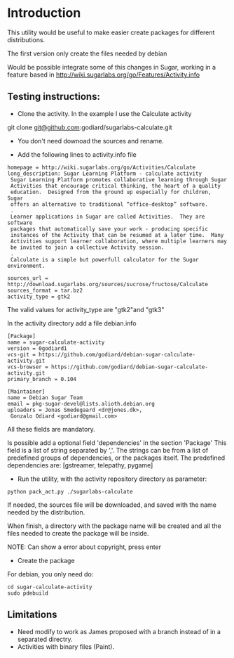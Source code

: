 Introduction
============

This utility would be useful to make easier create packages
for different distributions.

The first version only create the files needed by debian

Would be possible integrate some of this changes in Sugar,
working in a feature based in http://wiki.sugarlabs.org/go/Features/Activity.info

Testing instructions:
--------------------

* Clone the activity. In the example I use the Calculate activity

git clone git@github.com:godiard/sugarlabs-calculate.git

* You don't need downoad the sources and rename.

* Add the following lines to activity.info file

```
homepage = http://wiki.sugarlabs.org/go/Activities/Calculate
long_description: Sugar Learning Platform - calculate activity
 Sugar Learning Platform promotes collaborative learning through Sugar
 Activities that encourage critical thinking, the heart of a quality
 education.  Designed from the ground up especially for children, Sugar
 offers an alternative to traditional “office-desktop” software.
 .
 Learner applications in Sugar are called Activities.  They are software
 packages that automatically save your work - producing specific
 instances of the Activity that can be resumed at a later time.  Many
 Activities support learner collaboration, where multiple learners may
 be invited to join a collective Activity session.
 .
 Calculate is a simple but powerfull calculator for the Sugar environment.

sources_url = http://download.sugarlabs.org/sources/sucrose/fructose/Calculate
sources_format = tar.bz2
activity_type = gtk2
```
The valid values for activity_type are "gtk2"and "gtk3"

In the activity directory add a file debian.info

```
[Package]
name = sugar-calculate-activity
version = 0godiard1
vcs-git = https://github.com/godiard/debian-sugar-calculate-activity.git
vcs-browser = https://github.com/godiard/debian-sugar-calculate-activity.git
primary_branch = 0.104

[Maintainer]
name = Debian Sugar Team
email = pkg-sugar-devel@lists.alioth.debian.org
uploaders = Jonas Smedegaard <dr@jones.dk>,
 Gonzalo Odiard <godiard@gmail.com>
```

All these fields are mandatory.

Is possible add a optional field 'dependencies' in the section 'Package'
This field is a list of string separated by ','. The strings can be from a list
of predefined groups of dependencies, or the packages itself.
The predefined dependencies are: [gstreamer, telepathy, pygame]

* Run the utility, with the activity repository directory as parameter:

```
python pack_act.py ./sugarlabs-calculate
```
If needed, the sources file will be downloaded, and saved with the name needed by the distribution.

When finish, a directory with the package name will be created and all the files needed to create the package will be inside.

NOTE: Can show a error about copyright, press enter

* Create the package

For debian, you only need do:

```
cd sugar-calculate-activity
sudo pdebuild
```

Limitations
-----------

* Need modify to work as James proposed with a branch instead of in a separated directry.
* Activities with binary files (Paint).
